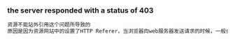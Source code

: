 ### the server responded with a status of 403

~~~css
资源不能站外引用这个问题所导致的
原因是因为资源网站中的设置了HTTP Referer，当浏览器向web服务器发送请求的时候，一般会带上Referer，告诉服务器我是从哪个页面链接过来的，利用Referer是可以防止资源盗链的，所以这就是报错的原因啦
~~~

